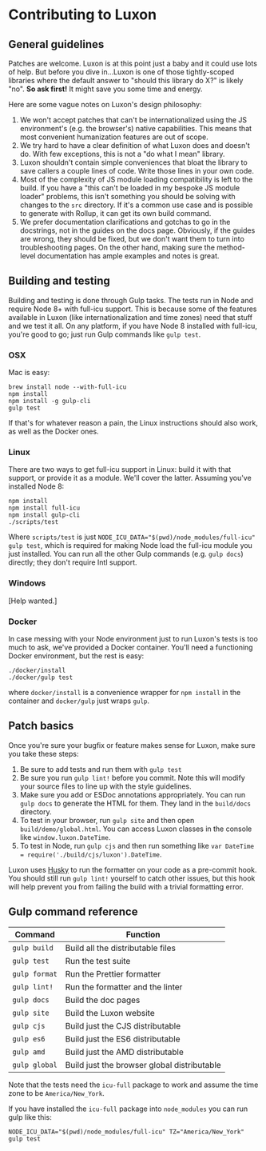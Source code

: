 # Contributing to Luxon

## General guidelines

Patches are welcome. Luxon is at this point just a baby and it could use lots of help. But before you dive in...Luxon is one of those tightly-scoped libraries where the default answer to "should this library do X?" is likely "no". **So ask first!** It might save you some time and energy.

Here are some vague notes on Luxon's design philosophy:

 1. We won't accept patches that can't be internationalized using the JS environment's (e.g. the browser's) native capabilities. This means that most convenient humanization features are out of scope.
 1. We try hard to have a clear definition of what Luxon does and doesn't do. With few exceptions, this is not a "do what I mean" library.
 1. Luxon shouldn't contain simple conveniences that bloat the library to save callers a couple lines of code. Write those lines in your own code.
 1. Most of the complexity of JS module loading compatibility is left to the build. If you have a "this can't be loaded in my bespoke JS module loader" problems, this isn't something you should be solving with changes to the `src` directory. If it's a common use case and is possible to generate with Rollup, it can get its own build command.
 1. We prefer documentation clarifications and gotchas to go in the docstrings, not in the guides on the docs page. Obviously, if the guides are wrong, they should be fixed, but we don't want them to turn into troubleshooting pages. On the other hand, making sure the method-level documentation has ample examples and notes is great.
 
## Building and testing

Building and testing is done through Gulp tasks. The tests run in Node and require Node 8+ with full-icu support. This is because some of the features available in Luxon (like internationalization and time zones) need that stuff and we test it all. On any platform, if you have Node 8 installed with full-icu, you're good to go; just run Gulp commands like `gulp test`.

### OSX

Mac is easy:

```
brew install node --with-full-icu
npm install
npm install -g gulp-cli
gulp test
```

If that's for whatever reason a pain, the Linux instructions should also work, as well as the Docker ones.

### Linux

There are two ways to get full-icu support in Linux: build it with that support, or provide it as a module. We'll cover the latter. Assuming you've installed Node 8:

```
npm install
npm install full-icu
npm install gulp-cli
./scripts/test
```

Where `scripts/test` is just `NODE_ICU_DATA="$(pwd)/node_modules/full-icu" gulp test`, which is required for making Node load the full-icu module you just installed. You can run all the other Gulp commands (e.g. `gulp docs`) directly; they don't require Intl support.

### Windows

[Help wanted.]

### Docker

In case messing with your Node environment just to run Luxon's tests is too much to ask, we've provided a Docker container. You'll need a functioning Docker environment, but the rest is easy:

```
./docker/install
./docker/gulp test
```

where `docker/install` is a convenience wrapper for `npm install` in the container and `docker/gulp` just wraps `gulp`.

## Patch basics

Once you're sure your bugfix or feature makes sense for Luxon, make sure you take these steps:

 1. Be sure to add tests and run them with `gulp test`
 1. Be sure you run `gulp lint!` before you commit. Note this will modify your source files to line up with the style guidelines.
 1. Make sure you add or ESDoc annotations appropriately. You can run `gulp docs` to generate the HTML for them. They land in the `build/docs` directory.
 1. To test in your browser, run `gulp site` and then open `build/demo/global.html`. You can access Luxon classes in the console like `window.luxon.DateTime`.
 1. To test in Node, run `gulp cjs` and then run something like `var DateTime = require('./build/cjs/luxon').DateTime`.

Luxon uses [Husky](https://github.com/typicode/husky) to run the formatter on your code as a pre-commit hook. You should still run `gulp lint!` yourself to catch other issues, but this hook will help prevent you from failing the build with a trivial formatting error.

## Gulp command reference

| Command       | Function                                    |
|---------------|---------------------------------------------|
| `gulp build`  | Build all the distributable files           |
| `gulp test`  | Run the test suite                          |
| `gulp format` | Run the Prettier formatter                  |
| `gulp lint!`  | Run the formatter and the linter            |
| `gulp docs`   | Build the doc pages                         |
| `gulp site`   | Build the Luxon website                     |
| `gulp cjs`    | Build just the CJS distributable            |
| `gulp es6`    | Build just the ES6 distributable            |
| `gulp amd`    | Build just the AMD distributable            |
| `gulp global` | Build just the browser global distributable |

Note that the tests need the `icu-full` package to work and assume the time zone to be `America/New_York`.

If you have installed the `icu-full` package into `node_modules` you can run gulp like this:

    NODE_ICU_DATA="$(pwd)/node_modules/full-icu" TZ="America/New_York" gulp test
